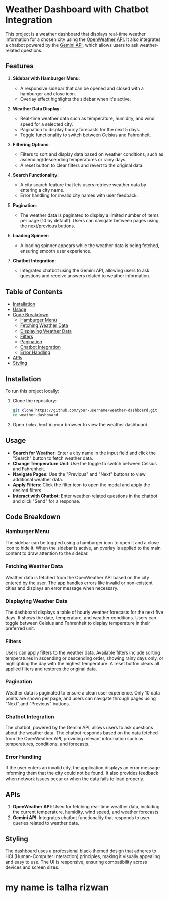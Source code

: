 # Weather Dashboard with Chatbot Integration

This project is a weather dashboard that displays real-time weather information for a chosen city using the [OpenWeather API](https://openweathermap.org/). It also integrates a chatbot powered by the [Gemini API](https://aistudio.google.com/app/prompts/1c-b9cAkurKOwj4WMnsVuyl34Yf8U398l), which allows users to ask weather-related questions.

## Features

1. **Sidebar with Hamburger Menu**:

   - A responsive sidebar that can be opened and closed with a hamburger and close icon.
   - Overlay effect highlights the sidebar when it's active.

2. **Weather Data Display**:

   - Real-time weather data such as temperature, humidity, and wind speed for a selected city.
   - Pagination to display hourly forecasts for the next 5 days.
   - Toggle functionality to switch between Celsius and Fahrenheit.

3. **Filtering Options**:

   - Filters to sort and display data based on weather conditions, such as ascending/descending temperatures or rainy days.
   - A reset button to clear filters and revert to the original data.

4. **Search Functionality**:

   - A city search feature that lets users retrieve weather data by entering a city name.
   - Error handling for invalid city names with user feedback.

5. **Pagination**:

   - The weather data is paginated to display a limited number of items per page (10 by default). Users can navigate between pages using the next/previous buttons.

6. **Loading Spinner**:

   - A loading spinner appears while the weather data is being fetched, ensuring smooth user experience.

7. **Chatbot Integration**:
   - Integrated chatbot using the Gemini API, allowing users to ask questions and receive answers related to weather information.

## Table of Contents

- [Installation](#installation)
- [Usage](#usage)
- [Code Breakdown](#code-breakdown)
  - [Hamburger Menu](#hamburger-menu)
  - [Fetching Weather Data](#fetching-weather-data)
  - [Displaying Weather Data](#displaying-weather-data)
  - [Filters](#filters)
  - [Pagination](#pagination)
  - [Chatbot Integration](#chatbot-integration)
  - [Error Handling](#error-handling)
- [APIs](#apis)
- [Styling](#styling)

## Installation

To run this project locally:

1. Clone the repository:

   ```bash
   git clone https://github.com/your-username/weather-dashboard.git
   cd weather-dashboard
   ```

2. Open `index.html` in your browser to view the weather dashboard.

## Usage

- **Search for Weather**: Enter a city name in the input field and click the "Search" button to fetch weather data.
- **Change Temperature Unit**: Use the toggle to switch between Celsius and Fahrenheit.
- **Navigate Pages**: Use the "Previous" and "Next" buttons to view additional weather data.
- **Apply Filters**: Click the filter icon to open the modal and apply the desired filters.
- **Interact with Chatbot**: Enter weather-related questions in the chatbot and click "Send" for a response.

## Code Breakdown

### Hamburger Menu

The sidebar can be toggled using a hamburger icon to open it and a close icon to hide it. When the sidebar is active, an overlay is applied to the main content to draw attention to the sidebar.

### Fetching Weather Data

Weather data is fetched from the OpenWeather API based on the city entered by the user. The app handles errors like invalid or non-existent cities and displays an error message when necessary.

### Displaying Weather Data

The dashboard displays a table of hourly weather forecasts for the next five days. It shows the date, temperature, and weather conditions. Users can toggle between Celsius and Fahrenheit to display temperature in their preferred unit.

### Filters

Users can apply filters to the weather data. Available filters include sorting temperatures in ascending or descending order, showing rainy days only, or highlighting the day with the highest temperature. A reset button clears all applied filters and restores the original data.

### Pagination

Weather data is paginated to ensure a clean user experience. Only 10 data points are shown per page, and users can navigate through pages using "Next" and "Previous" buttons.

### Chatbot Integration

The chatbot, powered by the Gemini API, allows users to ask questions about the weather data. The chatbot responds based on the data fetched from the OpenWeather API, providing relevant information such as temperatures, conditions, and forecasts.

### Error Handling

If the user enters an invalid city, the application displays an error message informing them that the city could not be found. It also provides feedback when network issues occur or when the data fails to load properly.

## APIs

1. **OpenWeather API**: Used for fetching real-time weather data, including the current temperature, humidity, wind speed, and weather forecasts.
2. **Gemini API**: Integrates chatbot functionality that responds to user queries related to weather data.

## Styling

The dashboard uses a professional black-themed design that adheres to HCI (Human-Computer Interaction) principles, making it visually appealing and easy to use. The UI is responsive, ensuring compatibility across devices and screen sizes.

# my name is talha rizwan